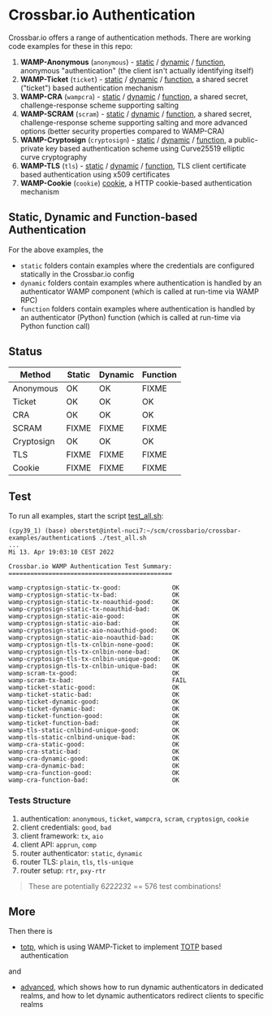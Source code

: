 # Crossbar.io Authentication

Crossbar.io offers a range of authentication methods. There are working code examples for these in this repo:

1. **WAMP-Anonymous** (`anonymous`) - [static](anonymous/static) / [dynamic](anonymous/dynamic) / [function](anonymous/function), anonymous "authentication" (the client isn't actually identifying itself)
2. **WAMP-Ticket** (`ticket`) - [static](ticket/static) / [dynamic](ticket/dynamic) / [function](ticket/function), a shared secret ("ticket") based authentication mechanism
3. **WAMP-CRA** (`wampcra`) - [static](wampcra/static) / [dynamic](wampcra/dynamic) / [function](wampcra/function), a shared secret, challenge-response scheme supporting salting
4. **WAMP-SCRAM** (`scram`) - [static](scram/static) / [dynamic](scram/dynamic) / [function](scram/function), a shared secret, challenge-response scheme supporting salting and more advanced options (better security properties compared to WAMP-CRA)
5. **WAMP-Cryptosign** (`cryptosign`) - [static](cryptosign/static) / [dynamic](cryptosign/dynamic) / [function](cryptosign/function), a public-private key based authentication scheme using Curve25519 elliptic curve cryptography
6. **WAMP-TLS** (`tls`) - [static](tls/static) / [dynamic](tls/dynamic) / [function](tls/function), TLS client certificate based authentication using x509 certificates
7. **WAMP-Cookie** (`cookie`) [cookie](cookie), a HTTP cookie-based authentication mechanism

## Static, Dynamic and Function-based Authentication

For the above examples, the

* `static` folders contain examples where the credentials are configured statically in the Crossbar.io config
* `dynamic` folders contain examples where authentication is handled by an authenticator WAMP component (which is called at run-time via WAMP RPC)
* `function` folders contain examples where authentication is handled by an authenticator (Python) function (which is called at run-time via Python function call)

## Status

Method | Static | Dynamic | Function
-- | -- | -- | --
Anonymous | OK | OK | FIXME
Ticket | OK | OK | OK
CRA | OK | OK | OK
SCRAM | FIXME | FIXME | FIXME
Cryptosign | OK | OK | OK
TLS | FIXME | FIXME | FIXME
Cookie | FIXME | FIXME | FIXME

## Test

To run all examples, start the script [test_all.sh](test_all.sh):

```
(cpy39_1) (base) oberstet@intel-nuci7:~/scm/crossbario/crossbar-examples/authentication$ ./test_all.sh
...
Mi 13. Apr 19:03:10 CEST 2022

Crossbar.io WAMP Authentication Test Summary:
=============================================

wamp-cryptosign-static-tx-good:              OK
wamp-cryptosign-static-tx-bad:               OK
wamp-cryptosign-static-tx-noauthid-good:     OK
wamp-cryptosign-static-tx-noauthid-bad:      OK
wamp-cryptosign-static-aio-good:             OK
wamp-cryptosign-static-aio-bad:              OK
wamp-cryptosign-static-aio-noauthid-good:    OK
wamp-cryptosign-static-aio-noauthid-bad:     OK
wamp-cryptosign-tls-tx-cnlbin-none-good:     OK
wamp-cryptosign-tls-tx-cnlbin-none-bad:      OK
wamp-cryptosign-tls-tx-cnlbin-unique-good:   OK
wamp-cryptosign-tls-tx-cnlbin-unique-bad:    OK
wamp-scram-tx-good:                          OK
wamp-scram-tx-bad:                           FAIL
wamp-ticket-static-good:                     OK
wamp-ticket-static-bad:                      OK
wamp-ticket-dynamic-good:                    OK
wamp-ticket-dynamic-bad:                     OK
wamp-ticket-function-good:                   OK
wamp-ticket-function-bad:                    OK
wamp-tls-static-cnlbind-unique-good:         OK
wamp-tls-static-cnlbind-unique-bad:          OK
wamp-cra-static-good:                        OK
wamp-cra-static-bad:                         OK
wamp-cra-dynamic-good:                       OK
wamp-cra-dynamic-bad:                        OK
wamp-cra-function-good:                      OK
wamp-cra-function-bad:                       OK
```

### Tests Structure

1. authentication: `anonymous`, `ticket`, `wampcra`, `scram`, `cryptosign`, `cookie`
2. client credentials: `good`, `bad`
3. client framework: `tx`, `aio`
4. client API: `apprun`, `comp`
5. router authenticator: `static`, `dynamic`
6. router TLS: `plain`, `tls`, `tls-unique`
7. router setup: `rtr`, `pxy-rtr`

> These are potentially 6*2*2*2*2*3*2 == 576 test combinations!

## More

Then there is

* [totp](ticket/totp), which is using WAMP-Ticket to implement [TOTP](https://en.wikipedia.org/wiki/Time-based_One-time_Password_Algorithm) based authentication

and

* [advanced](advanced), which shows how to run dynamic authenticators in dedicated realms, and how to let dynamic authenticators redirect clients to specific realms

